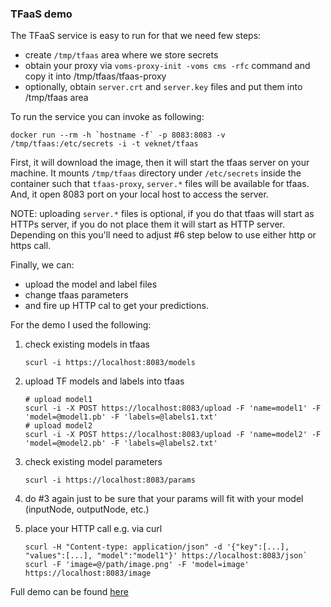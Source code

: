 ### TFaaS demo
The TFaaS service is easy to run for that we need few steps:
- create `/tmp/tfaas` area where we store secrets
- obtain your proxy via `voms-proxy-init -voms cms -rfc` command and copy it into /tmp/tfaas/tfaas-proxy
- optionally, obtain `server.crt` and `server.key` files and put them into /tmp/tfaas area

To run the service you can invoke as following:
```
docker run --rm -h `hostname -f` -p 8083:8083 -v /tmp/tfaas:/etc/secrets -i -t veknet/tfaas
```

First, it will download the image, then it will start the tfaas server on your
machine. It mounts `/tmp/tfaas` directory under `/etc/secrets` inside the container
such that `tfaas-proxy`, `server.*` files will be available for tfaas. And, it
open 8083 port on your local host to access the server.

NOTE: uploading `server.*` files is optional, if you do that tfaas will start
as HTTPs server, if you do not place them it will start as HTTP server.
Depending on this you'll need to adjust #6 step below to use either http
or https call.

Finally, we can:
- upload the model and label files
- change tfaas parameters
- and fire up HTTP cal to get your predictions.

For the demo I used the following:

1. check existing models in tfaas

   ```scurl -i https://localhost:8083/models```

2. upload TF models and labels into tfaas

   ```
   # upload model1
   scurl -i -X POST https://localhost:8083/upload -F 'name=model1' -F 'model=@model1.pb' -F 'labels=@labels1.txt'
   # upload model2
   scurl -i -X POST https://localhost:8083/upload -F 'name=model2' -F 'model=@model2.pb' -F 'labels=@labels2.txt'
   ```

3. check existing model parameters

   ```scurl -i https://localhost:8083/params```

4. do #3 again just to be sure that your params will fit with your model (inputNode, outputNode, etc.)

4. place your HTTP call e.g. via curl

   ```
   scurl -H "Content-type: application/json" -d '{"key":[...], "values":[...], "model":"model1"}' https://localhost:8083/json`
   scurl -F 'image=@/path/image.png' -F 'model=image' https://localhost:8083/image
   ```

Full demo can be found
[here](https://www.youtube.com/watch?v=ZGjnM8wk8eA)
